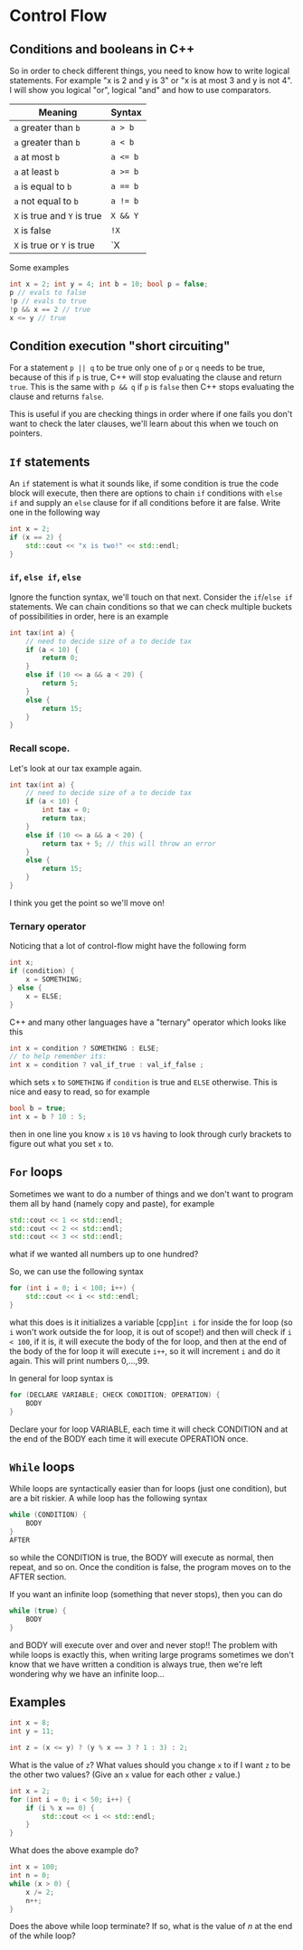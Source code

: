 # Control Flow 

## Conditions and booleans in C++

So in order to check different things, you need to know how to write logical statements. For example "x is 2 and y is 3" or "x is at most 3 and y is not 4". I will show you logical "or", logical "and" and how to use comparators.

| Meaning              | Syntax   |
| -------------------- | -------- |
| `a` greater than `b` | `a > b`  |
| `a` greater than `b` | `a < b`  |      
| `a` at most `b`      | `a <= b` |
| `a` at least `b`     | `a >= b` |
| `a` is equal to `b`  | `a == b` |
| `a` not equal to `b` | `a != b` |
| `X` is true and `Y` is true | `X && Y` | 
| `X` is false | `!X` | 
| `X` is true or `Y` is true | `X || Y` | 

Some examples 

```cpp
int x = 2; int y = 4; int b = 10; bool p = false;
p // evals to false
!p // evals to true
!p && x == 2 // true
x <= y // true
```

## Condition execution "short circuiting"

For a statement `p || q` to be true only one of `p` or `q` needs to be true, because of this if `p` is true, C++ will stop evaluating the clause and return `true`. This is the same with `p && q` if `p` is `false` then C++ stops evaluating the clause and returns `false`. 

This is useful if you are checking things in order where if one fails you don't want to check the later clauses, we'll learn about this when we touch on pointers.

## `If` statements 

An `if` statement is what it sounds like, if some condition is true the code block will execute, then there are options to chain `if` conditions with `else if` and supply an `else` clause for if all conditions before it are false. Write one in the following way

```cpp
int x = 2;
if (x == 2) {
    std::cout << "x is two!" << std::endl;
}
```

### `if`, `else if`, `else`

Ignore the function syntax, we'll touch on that next. Consider the `if`/`else if` statements. We can chain conditions so that we can check multiple buckets of possibilities in order, here is an example

```cpp
int tax(int a) {
    // need to decide size of a to decide tax
    if (a < 10) {
        return 0;
    }
    else if (10 <= a && a < 20) {
        return 5;
    }
    else {
        return 15;
    }
}
```

### Recall scope.

Let's look at our tax example again.

```cpp
int tax(int a) {
    // need to decide size of a to decide tax
    if (a < 10) {
        int tax = 0;
        return tax;
    }
    else if (10 <= a && a < 20) {
        return tax + 5; // this will throw an error
    }
    else {
        return 15;
    }
}
```

I think you get the point so we'll move on! 

### Ternary operator

Noticing that a lot of control-flow might have the following form 

```cpp
int x;
if (condition) {
    x = SOMETHING;
} else {
    x = ELSE;
}
```

C++ and many other languages have a "ternary" operator which looks like this 

```cpp
int x = condition ? SOMETHING : ELSE;
// to help remember its:
int x = condition ? val_if_true : val_if_false ; 
```

which sets `x` to `SOMETHING` if `condition` is true and `ELSE` otherwise. This is nice and easy to read, so for example 

```cpp
bool b = true;
int x = b ? 10 : 5;
```

then in one line you know `x` is `10` vs having to look through curly brackets to figure out what you set `x` to.

## `For` loops

Sometimes we want to do a number of things and we don't want to program them all by hand (namely copy and paste), for example 
```cpp
std::cout << 1 << std::endl;
std::cout << 2 << std::endl;
std::cout << 3 << std::endl;
```
what if we wanted all numbers up to one hundred? 

So, we can use the following syntax 

```cpp 
for (int i = 0; i < 100; i++) {
    std::cout << i << std::endl;
}
```

what this does is it initializes a variable [cpp]`int i` for inside the for loop (so `i` won't work outside the for loop, it is out of scope!) and then will check if `i < 100`, if it is, it will execute the body of the for loop, and then at the end of the body of the for loop it will execute `i++`, so it will increment `i` and do it again. This will print numbers 0,...,99. 

In general for loop syntax is 

```cpp
for (DECLARE VARIABLE; CHECK CONDITION; OPERATION) {
    BODY
}
```

Declare your for loop VARIABLE, each time it will check CONDITION and at the end of the BODY each time it will execute OPERATION once. 

## `While` loops

While loops are syntactically easier than for loops (just one condition), 
but are a bit riskier. A while loop has the following syntax 

```cpp 
while (CONDITION) {
    BODY
}
AFTER
```

so while the CONDITION is true, the BODY will execute as normal, then repeat, and so on. Once the condition is false, the program moves on to the AFTER section.

If you want an infinite loop (something that never stops), then you can do 

```cpp
while (true) {
    BODY
}
``` 

and BODY will execute over and over and never stop!! The problem with while loops is exactly this, when writing large programs sometimes we don't know that we have written a condition is always true, then we're left wondering why we have an infinite loop...


## Examples 

```cpp
int x = 8;
int y = 11;

int z = (x <= y) ? (y % x == 3 ? 1 : 3) : 2;
```
What is the value of `z`? 
What values should you change `x` to if I want `z` to be the other two values? (Give an `x` value for each other `z` value.)

```cpp
int x = 2;
for (int i = 0; i < 50; i++) {
    if (i % x == 0) {
        std::cout << i << std::endl;
    }
}
```
What does the above example do? 

```cpp
int x = 100;
int n = 0;
while (x > 0) {
    x /= 2;
    n++;
}
```
Does the above while loop terminate? If so, what is the value of $n$ at the end of the while loop? 